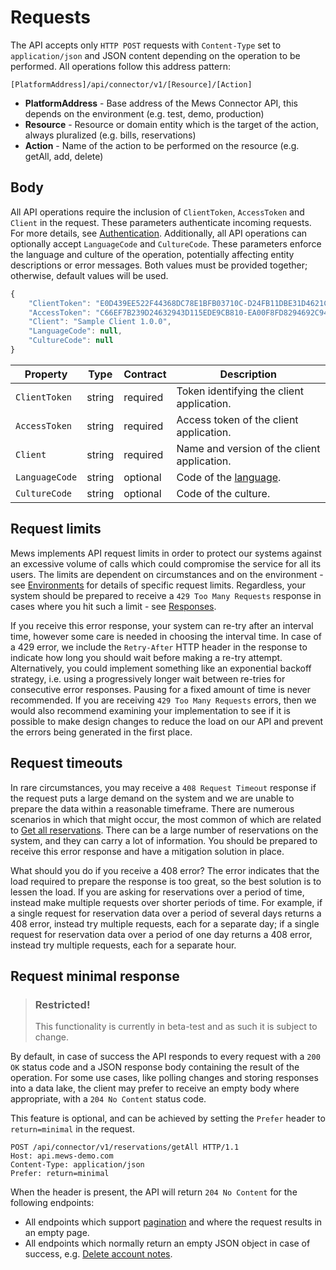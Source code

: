 # Requests

The API accepts only `HTTP POST` requests with `Content-Type` set to `application/json` and JSON content depending on the operation to be performed. All operations follow this address pattern:

```text
[PlatformAddress]/api/connector/v1/[Resource]/[Action]
```

* **PlatformAddress** - Base address of the Mews Connector API, this depends on the environment \(e.g. test, demo, production\)
* **Resource** - Resource or domain entity which is the target of the action, always pluralized \(e.g. bills, reservations\)
* **Action** - Name of the action to be performed on the resource \(e.g. getAll, add, delete\)

## Body

All API operations require the inclusion of `ClientToken`, `AccessToken` and `Client` in the request. These parameters authenticate incoming requests. For more details, see [Authentication](authentication.md).
Additionally, all API operations can optionally accept `LanguageCode` and `CultureCode`. These parameters enforce the language and culture of the operation, potentially affecting entity descriptions or error messages. Both values must be provided together; otherwise, default values will be used.

```javascript
{
    "ClientToken": "E0D439EE522F44368DC78E1BFB03710C-D24FB11DBE31D4621C4817E028D9E1D",
    "AccessToken": "C66EF7B239D24632943D115EDE9CB810-EA00F8FD8294692C940F6B5A8F9453D",
    "Client": "Sample Client 1.0.0",
    "LanguageCode": null,
    "CultureCode": null 
}
```

| Property | Type | Contract | Description |
| --- | --- | --- | --- |
| `ClientToken` | string | required | Token identifying the client application. |
| `AccessToken` | string | required | Access token of the client application. |
| `Client` | string | required | Name and version of the client application. |
| `LanguageCode` | string | optional | Code of the [language](../operations/languages.md#language). |
| `CultureCode` | string | optional | Code of the culture. |

## Request limits

Mews implements API request limits in order to protect our systems against an excessive volume of calls which could compromise the service for all its users.
The limits are dependent on circumstances and on the environment - see [Environments](environments.md) for details of specific request limits.
Regardless, your system should be prepared to receive a `429 Too Many Requests` response in cases where you hit such a limit - see [Responses](responses.md).

If you receive this error response, your system can re-try after an interval time, however some care is needed in choosing the interval time.
In case of a 429 error, we include the `Retry-After` HTTP header in the response to indicate how long you should wait before making a re-try attempt.
Alternatively, you could implement something like an exponential backoff strategy, i.e. using a progressively longer wait between re-tries for consecutive error responses. Pausing for a fixed amount of time is never recommended.
If you are receiving `429 Too Many Requests` errors, then we would also recommend examining your implementation to see if it is possible to make design changes to reduce the load on our API and prevent the errors being generated in the first place.

## Request timeouts

In rare circumstances, you may receive a `408 Request Timeout` response if the request puts a large demand on the system and we are unable to prepare the data within a reasonable timeframe.
There are numerous scenarios in which that might occur, the most common of which are related to [Get all reservations](../operations/reservations.md#get-all-reservations-ver-2023-06-06).
There can be a large number of reservations on the system, and they can carry a lot of information. You should be prepared to receive this error response and have a mitigation solution in place.

What should you do if you receive a 408 error? The error indicates that the load required to prepare the response is too great, so the best solution is to lessen the load.
If you are asking for reservations over a period of time, instead make multiple requests over shorter periods of time.
For example, if a single request for reservation data over a period of several days returns a 408 error, instead try multiple requests, each for a separate day;
if a single request for reservation data over a period of one day returns a 408 error, instead try multiple requests, each for a separate hour.

## Request minimal response

> ### Restricted!
>
> This functionality is currently in beta-test and as such it is subject to change.

By default, in case of success the API responds to every request with a `200 OK` status code and a JSON response body containing the result of the operation. For some use cases, like polling changes and storing responses into a data lake, the client may prefer to receive an empty body where appropriate, with a `204 No Content` status code.

This feature is optional, and can be achieved by setting the `Prefer` header to `return=minimal` in the request.

```http
POST /api/connector/v1/reservations/getAll HTTP/1.1
Host: api.mews-demo.com
Content-Type: application/json
Prefer: return=minimal
```

When the header is present, the API will return `204 No Content` for the following endpoints:

- All endpoints which support [pagination](pagination.md) and where the request results in an empty page.
- All endpoints which normally return an empty JSON object in case of success, e.g. [Delete account notes](../operations/accountnotes.md#delete-account-notes).